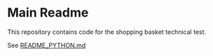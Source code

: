 # Main Readme

This repository contains code for the shopping basket technical test.


See [README_PYTHON.md](README_PYTHON.md)

